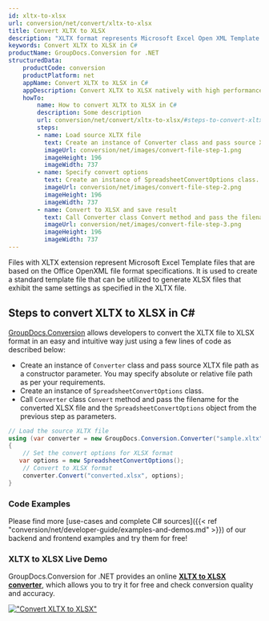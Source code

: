 ```yaml
---
id: xltx-to-xlsx
url: conversion/net/convert/xltx-to-xlsx
title: Convert XLTX to XLSX
description: "XLTX format represents Microsoft Excel Open XML Template with .xltx extension. Learn how to convert XLTX to XLSX file programmatically in C# language using GroupDocs.Conversion for .NET library."
keywords: Convert XLTX to XLSX in C#
productName: GroupDocs.Conversion for .NET
structuredData:
    productCode: conversion
    productPlatform: net
    appName: Convert XLTX to XLSX in C#
    appDescription: Convert XLTX to XLSX natively with high performance using C# language and server side GroupDocs.Conversion for .NET APIs, without the use of any software like Microsoft or Open Office.
    howTo:
        name: How to convert XLTX to XLSX in C# 
        description: Some description
        url: conversion/net/convert/xltx-to-xlsx/#steps-to-convert-xltx-to-xlsx-in-c
        steps:
        - name: Load source XLTX file 
          text: Create an instance of Converter class and pass source XLTX file path as a constructor parameter. You may specify absolute or relative file path as per your requirements. 
          imageUrl: conversion/net/images/convert-file-step-1.png
          imageHeight: 196
          imageWidth: 737
        - name: Specify convert options 
          text: Create an instance of SpreadsheetConvertOptions class.
          imageUrl: conversion/net/images/convert-file-step-2.png
          imageHeight: 196
          imageWidth: 737
        - name: Convert to XLSX and save result 
          text: Call Converter class Convert method and pass the filename for the converted HTML file and the SpreadsheetConvertOptions object from the previous step as parameters.
          imageUrl: conversion/net/images/convert-file-step-3.png
          imageHeight: 196
          imageWidth: 737
---
```


Files with XLTX extension represent Microsoft Excel Template files that are based on the Office OpenXML file format specifications. It is used to create a standard template file that can be utilized to generate XLSX files that exhibit the same settings as specified in the XLTX file.

## Steps to convert XLTX to XLSX in C#

[GroupDocs.Conversion](https://products.groupdocs.com/conversion/net) allows developers to convert the XLTX file to XLSX format in an easy and intuitive way just using a few lines of code as described below:

* Create an instance of `Converter` class and pass source XLTX file path as a constructor parameter. You may specify absolute or relative file path as per your requirements. 
* Create an instance of `SpreadsheetConvertOptions` class.
* Call `Converter` class `Convert` method and pass the filename for the converted XLSX file and the `SpreadsheetConvertOptions` object from the previous step as parameters.

```csharp
// Load the source XLTX file
using (var converter = new GroupDocs.Conversion.Converter("sample.xltx"))
{
    // Set the convert options for XLSX format
   var options = new SpreadsheetConvertOptions();
    // Convert to XLSX format
    converter.Convert("converted.xlsx", options);
}
```

### Code Examples

Please find more [use-cases and complete C# sources]({{< ref "conversion/net/developer-guide/examples-and-demos.md" >}}) of our backend and frontend examples and try them for free!

### XLTX to XLSX Live Demo

GroupDocs.Conversion for .NET provides an online [**XLTX to XLSX converter**](https://products.groupdocs.app/conversion/xltx-to-xlsx), which allows you to try it for free and check conversion quality and accuracy.

[!["Convert XLTX to XLSX"](conversion/net/images/convert-to-xlsx/convert-xltx-to-xlsx.png)](https://products.groupdocs.app/conversion/xltx-to-xlsx)